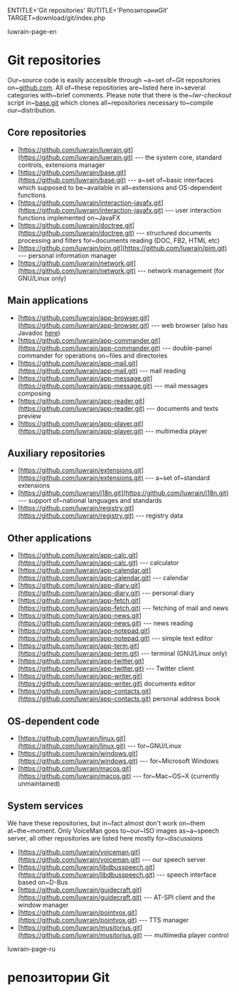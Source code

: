 
ENTITLE='Git repositories'
RUTITLE='РепозиторииGit'
TARGET=download/git/index.php

luwrain-page-en

# Git repositories

Our~source code is easily accessible through ~a~set of~Git repositories on~[github.com](http://github.com/luwrain/).
All of~these repositories are~listed here in~several categories 
with~brief comments.
Please note that there is the~*lwr-checkout* script in~[base.git](https://github.com/luwrain/base.git)
which clones all~repositories necessary to~compile our~distribution.

## Core repositories 

* [https://github.com/luwrain/luwrain.git](https://github.com/luwrain/luwrain.git) ---
the system core, standard controls, extensions manager 
* [https://github.com/luwrain/base.git](https://github.com/luwrain/base.git) ---
a~set of~basic interfaces which supposed to be~available in all~extensions and OS-dependent functions
* [https://github.com/luwrain/interaction-javafx.git](https://github.com/luwrain/interaction-javafx.git) ---
user interaction functions implemented on~JavaFX
* [https://github.com/luwrain/doctree.git](https://github.com/luwrain/doctree.git) ---
structured documents processing and filters for~documents reading (DOC, FB2, HTML etc)
* [https://github.com/luwrain/pim.git](https://github.com/luwrain/pim.git) ---
personal information manager
* [https://github.com/luwrain/network.git](https://github.com/luwrain/network.git) ---
network management (for GNU/Linux only)

## Main applications

* [https://github.com/luwrain/app-browser.git](https://github.com/luwrain/app-browser.git) ---
web browser (also has Javadoc [here](http://luwrain.org/api-browser))
* [https://github.com/luwrain/app-commander.git](https://github.com/luwrain/app-commander.git) ---
double-panel commander for operations on~files and directories
* [https://github.com/luwrain/app-mail.git](https://github.com/luwrain/app-mail.git) ---
mail reading
* [https://github.com/luwrain/app-message.git](https://github.com/luwrain/app-message.git) ---
mail messages composing
* [https://github.com/luwrain/app-reader.git](https://github.com/luwrain/app-reader.git) ---
documents and texts preview
* [https://github.com/luwrain/app-player.git](https://github.com/luwrain/app-player.git) ---
multimedia player

## Auxiliary repositories

* [https://github.com/luwrain/extensions.git](https://github.com/luwrain/extensions.git) ---
a~set of~standard extensions
* [https://github.com/luwrain/i18n.git](https://github.com/luwrain/i18n.git) ---
support of~national languages and standards
* [https://github.com/luwrain/registry.git](https://github.com/luwrain/registry.git) ---
registry data

## Other applications

* [https://github.com/luwrain/app-calc.git](https://github.com/luwrain/app-calc.git) ---
calculator
* [https://github.com/luwrain/app-calendar.git](https://github.com/luwrain/app-calendar.git) ---
calendar
* [https://github.com/luwrain/app-diary.git](https://github.com/luwrain/app-diary.git) ---
personal diary
* [https://github.com/luwrain/app-fetch.git](https://github.com/luwrain/app-fetch.git) ---
fetching of mail and news
* [https://github.com/luwrain/app-news.git](https://github.com/luwrain/app-news.git) ---
news reading
* [https://github.com/luwrain/app-notepad.git](https://github.com/luwrain/app-notepad.git) ---
simple text editor
* [https://github.com/luwrain/app-term.git](https://github.com/luwrain/app-term.git) ---
terminal (GNU/Linux only)
* [https://github.com/luwrain/app-twitter.git](https://github.com/luwrain/app-twitter.git) ---
Twitter client
* [https://github.com/luwrain/app-writer.git](https://github.com/luwrain/app-writer.git)
documents editor
* [https://github.com/luwrain/app-contacts.git](https://github.com/luwrain/app-contacts.git)
personal address book

## OS-dependent code

* [https://github.com/luwrain/linux.git](https://github.com/luwrain/linux.git) ---
for~GNU/Linux
* [https://github.com/luwrain/windows.git](https://github.com/luwrain/windows.git) ---
for~Microsoft Windows
* [https://github.com/luwrain/macos.git](https://github.com/luwrain/macos.git) ---
for~Mac~OS~X (currently unmaintained)


## System services

We have these repositories, but in~fact almost don't work on~them at~the~moment.
Only VoiceMan goes to~our~ISO images as~a~speech server,
all other repositories are listed here mostly for~discussions

* [https://github.com/luwrain/voiceman.git](https://github.com/luwrain/voiceman.git) ---
our speech server
* [https://github.com/luwrain/libdbusspeech.git](https://github.com/luwrain/libdbusspeech.git) ---
 speech interface based on~D-Bus
* [https://github.com/luwrain/guidecraft.git](https://github.com/luwrain/guidecraft.git) ---
AT-SPI client and the window manager
* [https://github.com/luwrain/pointvox.git](https://github.com/luwrain/pointvox.git) ---
    TTS manager
* [https://github.com/luwrain/musitorius.git](https://github.com/luwrain/musitorius.git) ---
multimedia player control


luwrain-page-ru

# репозитории Git

